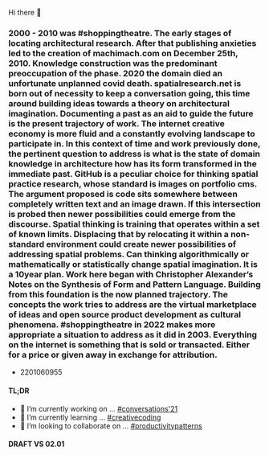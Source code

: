 Hi there 👋

### 2000 - 2010 was #shoppingtheatre. The early stages of locating architectural research. After that publishing anxieties led to the creation of machimach.com on December 25th, 2010. Knowledge construction was the predominant preoccupation of the phase. 2020 the domain died an unfortunate unplanned covid death. spatialresearch.net is born out of necessity to keep a conversation going, this time around building ideas towards a theory on architectural imagination. Documenting a past as an aid to guide the future is the present trajectory of work. The internet creative economy is more fluid and a constantly evolving landscape to participate in. In this context of time and work previously done, the pertinent question to address is what is the state of domain knowledge in architecture how has its form transformed in the immediate past. GitHub is a peculiar choice for thinking spatial practice research, whose standard is images on portfolio cms. The argument proposed is code sits somewhere between completely written text and an image drawn. If this intersection is probed then newer possibilities could emerge from the discourse. Spatial thinking is training that operates within a set of known limits. Displacing that by relocating it within a non-standard environment could create newer possibilities of addressing spatial problems. Can thinking algorithmically or mathematically or statistically change spatial imagination. It is a 10year plan. Work here began with Christopher Alexander’s Notes on the Synthesis of Form and Pattern Language. Building from this foundation is the now planned trajectory. The concepts the work tries to address are the virtual marketplace of ideas and open source product development as cultural phenomena. #shoppingtheatre in 2022 makes more appropriate a situation to address as it did in 2003. Everything on the internet is something that is sold or transacted. Either for a price or given away in exchange for attribution.
  * 2201060955

#### TL;DR
- 🔭 I’m currently working on ... [#conversations'21](https://github.com/spatialresearch/writingpractice)
- 🌱 I’m currently learning ... [#creativecoding](https://github.com/users/spatialresearch/projects/5/)
- 👯 I’m looking to collaborate on ... [#productivitypatterns](https://github.com/spatialresearch/productivitypatterns)

#### DRAFT VS 02.01
